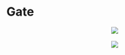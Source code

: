 # Gate

<p align="center">
	<img src="http://cresenity.com/application/crweb/default/media/img/favico.png">
	<br><br>
	<a href="https://hub.docker.com/repository/docker/haristhohir/gate">
		<img src="https://img.shields.io/docker/stars/haristhohir/gate.svg?style=for-the-badge" style="max-width:100px">
	</a>
</p>
